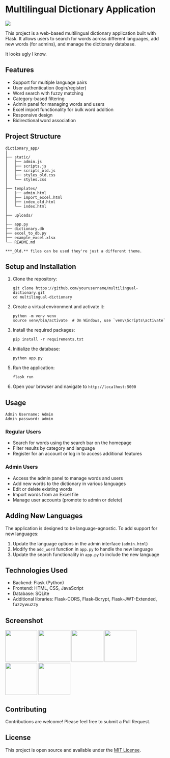 # Multilingual Dictionary Application

<img src="https://github.com/user-attachments/assets/3de0e0c5-44be-432a-a6a5-1bd243428a1c">

This project is a web-based multilingual dictionary application built with Flask. It allows users to search for words across different languages, add new words (for admins), and manage the dictionary database.

It looks ugly I know.

## Features

- Support for multiple language pairs
- User authentication (login/register)
- Word search with fuzzy matching
- Category-based filtering
- Admin panel for managing words and users
- Excel import functionality for bulk word addition
- Responsive design
- Bidirectional word association
  
## Project Structure

```
dictionary_app/
│
├── static/
│   ├── admin.js
│   ├── scripts.js
│   ├── scripts_old.js
│   ├── styles_old.css
│   └── styles.css
│
├── templates/
│   ├── admin.html
│   ├── import_excel.html
│   ├── index_old.html
│   └── index.html
│
├── uploads/
│
├── app.py
├── dictionary.db
├── excel_to_db.py
├── example_excel.xlsx
└── README.md
```

```
***_Old.** files can be used they're just a different theme.
```


## Setup and Installation

1. Clone the repository:
   ```
   git clone https://github.com/yourusername/multilingual-dictionary.git
   cd multilingual-dictionary
   ```

2. Create a virtual environment and activate it:
   ```
   python -m venv venv
   source venv/bin/activate  # On Windows, use `venv\Scripts\activate`
   ```

3. Install the required packages:
   ```
   pip install -r requirements.txt
   ```

4. Initialize the database:
   ```
   python app.py
   ```

5. Run the application:
   ```
   flask run
   ```

6. Open your browser and navigate to `http://localhost:5000`

## Usage
```
Admin Username: Admin
Admin password: admin
```

### Regular Users
- Search for words using the search bar on the homepage
- Filter results by category and language
- Register for an account or log in to access additional features

### Admin Users
- Access the admin panel to manage words and users
- Add new words to the dictionary in various languages
- Edit or delete existing words
- Import words from an Excel file
- Manage user accounts (promote to admin or delete)

## Adding New Languages

The application is designed to be language-agnostic. To add support for new languages:

1. Update the language options in the admin interface (`admin.html`)
2. Modify the `add_word` function in `app.py` to handle the new language
3. Update the search functionality in `app.py` to include the new language

## Technologies Used

- Backend: Flask (Python)
- Frontend: HTML, CSS, JavaScript
- Database: SQLite
- Additional libraries: Flask-CORS, Flask-Bcrypt, Flask-JWT-Extended, fuzzywuzzy

## Screenshot

<img src="https://github.com/user-attachments/assets/64c8ca55-b1d7-43ca-a9ed-40fced97db40" width="100" height="100">
<img src="https://github.com/user-attachments/assets/bfe8a327-0914-464d-951e-68ca1886075f" width="100" height="100">
<img src="https://github.com/user-attachments/assets/5f8118ad-ed77-4f5b-8500-6505a6473f75" width="100" height="100">
<img src="https://github.com/user-attachments/assets/e4ebd249-2d27-4132-804f-916ebd9a8f92" width="100" height="100">
<img src="https://github.com/user-attachments/assets/96b174cb-5475-4800-85e5-8e9fe564b361" width="100" height="100">
<img src="https://github.com/user-attachments/assets/a98971a9-3c04-4a1b-8bdc-d7948bd4173c" width="100" height="100">

## Contributing

Contributions are welcome! Please feel free to submit a Pull Request.

## License

This project is open source and available under the [MIT License](LICENSE).
